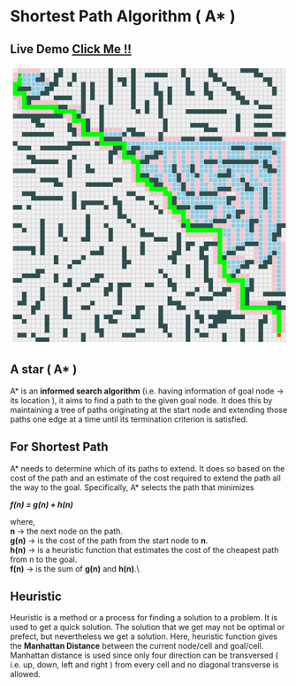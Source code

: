 # Shortest Path Algorithm ( A\* )


## Live Demo [Click Me !!](https://thenirmalkc.github.io/shortest-path-algorithm-astar/)

![A*](screenshots/a*.png)

## A star ( A* )

A* is an **informed search algorithm** (i.e. having information of goal node -> its location ), it aims to find a path to the given goal node. It does this by maintaining a tree of paths originating at the start node and extending those paths one edge at a time until its termination criterion is satisfied.

## For Shortest Path

A* needs to determine which of its paths to extend. It does so based on the cost of the path and an estimate of the cost required to extend the path all the way to the goal. Specifically, A* selects the path that minimizes

**_f(n) = g(n) + h(n)_**

where,\
  **n** -> the next node on the path.\
  **g(n)** -> is the cost of the path from the start node to **n**.\
  **h(n)** -> is a heuristic function that estimates the cost of the cheapest path from n to the goal.\
  **f(n)** -> is the sum of **g(n)** and **h(n)**.\

## Heuristic

Heuristic is a method or a process for finding a solution to a problem. It is used to get a quick solution. The solution that we get may not be  optimal or prefect, but nevertheless we get a solution. Here, heuristic function gives the **Manhattan Distance** between the current node/cell and goal/cell. Manhattan distance is used since only four direction can be transversed ( i.e. up, down, left and right ) from every cell and no diagonal transverse is allowed.
